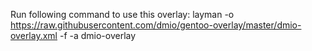 Run following command to use this overlay:
layman -o https://raw.githubusercontent.com/dmio/gentoo-overlay/master/dmio-overlay.xml -f -a dmio-overlay
